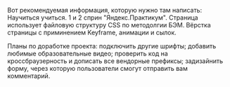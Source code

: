 Вот рекомендуемая информация, которую нужно там написать:
Научиться учиться.
1 и 2 сприн "Яндекс.Практикум". Страница использует файловую структуру CSS по методолгии БЭМ. Вёрстка страницы с приминением Keyframe, анимации и сылок.

Планы по доработке проекта: 
подключить другие шрифты;
добавить любимые образовательные видео;
проверить код на кроссбраузерность и дописать все вендорные префиксы;
задизайнить форму, через которую пользователи смогут отправить вам комментарий.
